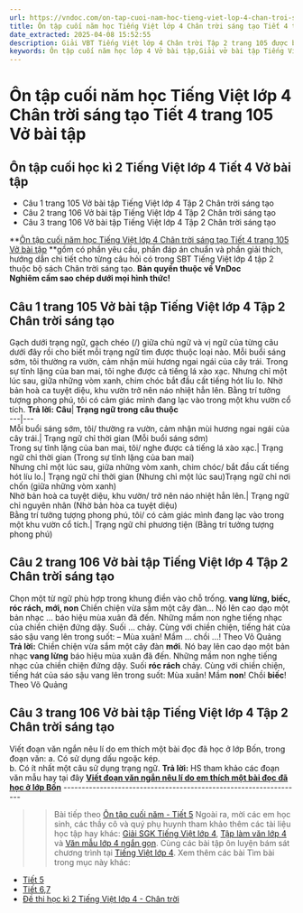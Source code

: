 ```yaml
---
url: https://vndoc.com/on-tap-cuoi-nam-hoc-tieng-viet-lop-4-chan-troi-sang-tao-tiet-4-trang-105-vo-bai-tap-315262
title: Ôn tập cuối năm học Tiếng Việt lớp 4 Chân trời sáng tạo Tiết 4 trang 105 Vở bài tập - VnDoc.com
date_extracted: 2025-04-08 15:52:55
description: Giải VBT Tiếng Việt lớp 4 Chân trời Tập 2 trang 105 được biên soạn nhằm giúp các em HS đạt kết quả tốt trong quá trình làm bài tập và học tập môn Tiếng Việt lớp 4.
keywords: Ôn tập cuối năm học lớp 4 Vở bài tập,Giải vở bài tập Tiếng Việt lớp 4 Ôn tập cuối năm học,Ôn tập cuối năm học lớp 4,Ôn tập cuối năm học lớp 4 vbt,Ôn tập cuối năm học lớp 4 trang 104,tiếng việt lớp 4 Ôn tập cuối năm học,giải Ôn tập cuối năm học. tiếng việt lớp 4,tiếng việt lớp 4 chân trời sáng tạo,vở bài tập tiếng việt lớp 4,sách tiếng việt lớp 4,bài tập tiếng việt lớp 4
---
```


# Ôn tập cuối năm học Tiếng Việt lớp 4 Chân trời sáng tạo Tiết 4 trang 105 Vở bài tập
## **Ôn tập cuối học kì 2 Tiếng Việt lớp 4 Tiết 4 Vở bài tập**
  * Câu 1 trang 105 Vở bài tập Tiếng Việt lớp 4 Tập 2 Chân trời sáng tạo
  * Câu 2 trang 106 Vở bài tập Tiếng Việt lớp 4 Tập 2 Chân trời sáng tạo
  * Câu 3 trang 106 Vở bài tập Tiếng Việt lớp 4 Tập 2 Chân trời sáng tạo

**[Ôn tập cuối năm học Tiếng Việt lớp 4 Chân trời sáng tạo Tiết 4 trang 105 Vở bài tập](<https://vndoc.com/on-tap-cuoi-nam-hoc-tieng-viet-lop-4-chan-troi-sang-tao-tiet-4-trang-105-vo-bai-tap-315262>) **gồm có phần yêu cầu, phần đáp án chuẩn và phần giải thích, hướng dẫn chi tiết cho từng câu hỏi có trong SBT Tiếng Việt lớp 4 tập 2 thuộc bộ sách Chân trời sáng tạo.
**Bản quyền thuộc về VnDoc**   
**Nghiêm cấm sao chép dưới mọi hình thức\!**
## **Câu 1 trang 105 Vở bài tập Tiếng Việt lớp 4 Tập 2 Chân trời sáng tạo**
Gạch dưới trạng ngữ, gạch chéo \(/\) giữa chủ ngữ và vị ngữ của từng câu dưới đây rồi cho biết mỗi trạng ngữ tìm được thuộc loại nào.
Mỗi buổi sáng sớm, tôi thường ra vườn, cảm nhận mùi hương ngai ngái của cây trái.
Trong sự tĩnh lặng của ban mai, tôi nghe được cả tiếng lá xào xạc.
Nhưng chỉ một lúc sau, giữa những vòm xanh, chim chóc bắt đầu cất tiếng hót líu lo.
Nhờ bản hoà ca tuyệt diệu, khu vườn trở nên náo nhiệt hẳn lên.
Bằng trí tưởng tượng phong phú, tôi có cảm giác mình đang lạc vào trong một khu vườn cổ tích.
**Trả lời:**
**Câu**| **Trạng ngữ trong câu thuộc**  
---|---  
Mỗi buổi sáng sớm, tôi/ thường ra vườn, cảm nhận mùi hương ngai ngái của cây trái.| Trạng ngữ chỉ thời gian \(Mỗi buổi sáng sớm\)  
Trong sự tĩnh lặng của ban mai, tôi/ nghe được cả tiếng lá xào xạc.| Trạng ngữ chỉ thời gian \(Trong sự tĩnh lặng của ban mai\)  
Nhưng chỉ một lúc sau, giữa những vòm xanh, chim chóc/ bắt đầu cất tiếng hót líu lo.| Trạng ngữ chỉ thời gian \(Nhưng chỉ một lúc sau\)Trạng ngữ chỉ nơi chốn \(giữa những vòm xanh\)  
Nhờ bản hoà ca tuyệt diệu, khu vườn/ trở nên náo nhiệt hẳn lên.| Trạng ngữ chỉ nguyên nhân \(Nhờ bản hòa ca tuyệt diệu\)  
Bằng trí tưởng tượng phong phú, tôi/ có cảm giác mình đang lạc vào trong một khu vườn cổ tích.| Trạng ngữ chỉ phương tiện \(Bằng trí tưởng tượng phong phú\)  
## **Câu 2 trang 106 Vở bài tập Tiếng Việt lớp 4 Tập 2 Chân trời sáng tạo**
Chọn một từ ngữ phù hợp trong khung điền vào chỗ trống.
**vang lừng, biếc, róc rách, mới, non**
Chiền chiện vừa sắm một cây đàn... Nó lên cao dạo một bản nhạc ... báo hiệu mùa xuân đã đến. Những mầm non nghe tiếng nhạc của chiền chiện đứng dậy. Suối ... chảy. Cùng với chiền chiện, tiếng hát của sáo sậu vang lên trong suốt:
– Mùa xuân\! Mầm ... chồi ...\!
Theo Võ Quảng
**Trả lời:**
Chiền chiện vừa sắm một cây đàn **mới**. Nó bay lên cao dạo một bản nhạc **vang lừng** báo hiệu mùa xuân đã đến. Những mầm non nghe tiếng nhạc của chiền chiện đứng dậy. Suối **róc rách** chảy. Cùng với chiền chiện, tiếng hát của sáo sậu vang lên trong suốt:
Mùa xuân\! Mầm **non**\! Chồi **biếc**\!
Theo Võ Quảng
## **Câu 3 trang 106 Vở bài tập Tiếng Việt lớp 4 Tập 2 Chân trời sáng tạo**
Viết đoạn văn ngắn nêu lí do em thích một bài đọc đã học ở lớp Bốn, trong đoạn văn:
a. Có sử dụng dấu ngoặc kép.  
b. Có ít nhất một câu sử dụng trạng ngữ.
**Trả lời:**
HS tham khảo các đoạn văn mẫu hay tại đây **[Viết đoạn văn ngắn nêu lí do em thích một bài đọc đã học ở lớp Bốn](<https://vndoc.com/viet-doan-van-ngan-neu-li-do-em-thich-mot-bai-doc-da-hoc-o-lop-bon-302425>)**
\------------------------------------------------------------------
>> Bài tiếp theo [Ôn tập cuối năm - Tiết 5](<https://vndoc.com/on-tap-cuoi-nam-hoc-tieng-viet-lop-4-chan-troi-sang-tao-tiet-5-trang-107-vo-bai-tap-315264>)
Ngoài ra, mời các em học sinh, các thầy cô và quý phụ huynh tham khảo thêm các tài liệu học tập hay khác: [Giải SGK Tiếng Việt lớp 4](<https://vndoc.com/tieng-viet-lop4>), [Tập làm văn lớp 4](<https://vndoc.com/tap-lam-van-lop4>) và [Văn mẫu lớp 4 ngắn gọn](<https://vndoc.com/van-mieu-ta-lop4>). Cùng các bài tập ôn luyện bám sát chương trình tại [Tiếng Việt lớp 4](<https://vndoc.com/tieng-viet-lop4>).
Xem thêm các bài Tìm bài trong mục này khác:
  * [Tiết 5](</on-tap-cuoi-nam-hoc-tieng-viet-lop-4-chan-troi-sang-tao-tiet-5-trang-107-vo-bai-tap-315264>)
  * [Tiết 6,7](</on-tap-cuoi-nam-hoc-tieng-viet-lop-4-chan-troi-sang-tao-tiet-6-7-trang-109-vo-bai-tap-315265>)
  * [Đề thi học kì 2 Tiếng Việt lớp 4 - Chân trời](<https://vndoc.com/de-thi-hoc-ki-2-lop-4-mon-tieng-viet>)

